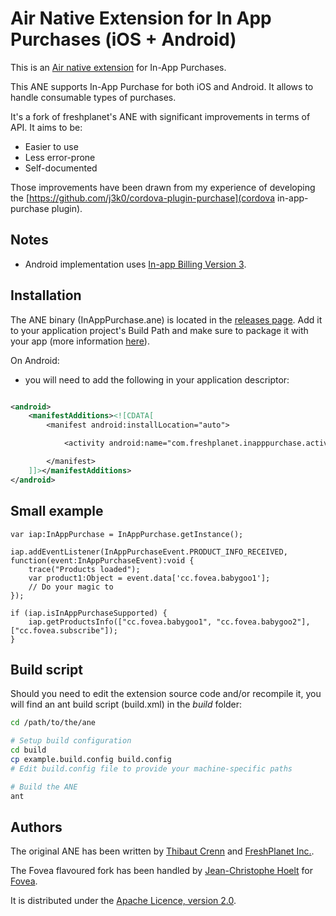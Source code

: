 Air Native Extension for In App Purchases (iOS + Android)
======================================

This is an [Air native extension](http://www.adobe.com/devnet/air/native-extensions-for-air.html) for In-App Purchases.

This ANE supports In-App Purchase for both iOS and Android. It allows to handle consumable types of purchases.

It's a fork of freshplanet's ANE with significant improvements in terms of API. It aims to be:

 * Easier to use
 * Less error-prone
 * Self-documented

Those improvements have been drawn from my experience of developing the [https://github.com/j3k0/cordova-plugin-purchase](cordova in-app-purchase plugin).

Notes
---------

* Android implementation uses [In-app Billing Version 3](http://developer.android.com/google/play/billing/api.html).


Installation
---------

The ANE binary (InAppPurchase.ane) is located in the [releases page](https://github.com/j3k0/ANE-In-App-Purchase/releases). Add it to your application project's Build Path and make sure to package it with your app (more information [here](http://help.adobe.com/en_US/air/build/WS597e5dadb9cc1e0253f7d2fc1311b491071-8000.html)).

On Android:

 * you will need to add the following in your application descriptor:

```xml

<android>
    <manifestAdditions><![CDATA[
        <manifest android:installLocation="auto">

            <activity android:name="com.freshplanet.inapppurchase.activities.BillingActivity" android:theme="@android:style/Theme.Translucent.NoTitleBar.Fullscreen"></activity>

        </manifest>
    ]]></manifestAdditions>
</android>
```

## Small example

    var iap:InAppPurchase = InAppPurchase.getInstance();

    iap.addEventListener(InAppPurchaseEvent.PRODUCT_INFO_RECEIVED, function(event:InAppPurchaseEvent):void {
        trace("Products loaded");
        var product1:Object = event.data['cc.fovea.babygoo1'];
        // Do your magic to 
    });

    if (iap.isInAppPurchaseSupported) {
        iap.getProductsInfo(["cc.fovea.babygoo1", "cc.fovea.babygoo2"], ["cc.fovea.subscribe"]);
    }



Build script
---------

Should you need to edit the extension source code and/or recompile it, you will find an ant build script (build.xml) in the *build* folder:

```bash
cd /path/to/the/ane

# Setup build configuration
cd build
cp example.build.config build.config
# Edit build.config file to provide your machine-specific paths

# Build the ANE
ant
```


Authors
------

The original ANE has been written by [Thibaut Crenn](https://github.com/titi-us) and [FreshPlanet Inc.](http://freshplanet.com).

The Fovea flavoured fork has been handled by [Jean-Christophe Hoelt](https://github.com/j3k0) for [Fovea](https://fovea.cc).

It is distributed under the [Apache Licence, version 2.0](http://www.apache.org/licenses/LICENSE-2.0).

